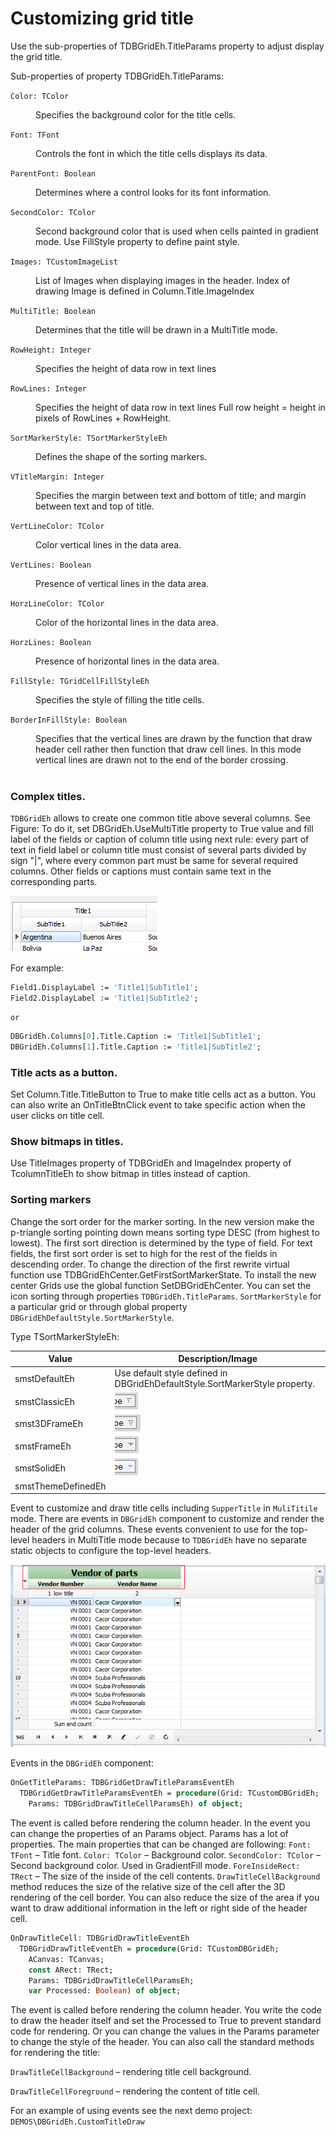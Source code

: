 # Customizing grid title


Use the sub-properties of TDBGridEh.TitleParams property to adjust display the grid title.

Sub-properties of property TDBGridEh.TitleParams:

`Color: TColor`

<dd>Specifies the background color for the title cells.</dd>

`Font: TFont`

<dd>Controls the font in which the title cells displays its data.</dd>

`ParentFont: Boolean`

<dd>Determines where a control looks for its font information.</dd>

`SecondColor: TColor`

<dd>Second background color that is used when cells painted in gradient mode. Use FillStyle property to define paint style.</dd>

`Images: TCustomImageList`

<dd>List of Images when displaying images in the header. Index of drawing Image is defined in Column.Title.ImageIndex</dd>

`MultiTitle: Boolean`

<dd>Determines that the title will be drawn in a MultiTitle mode.</dd>

`RowHeight: Integer`

<dd>Specifies the height of data row in text lines</dd>

`RowLines: Integer`

<dd>
Specifies the height of data row in text lines
Full row height = height in pixels of RowLines + RowHeight.
</dd>

`SortMarkerStyle: TSortMarkerStyleEh`

<dd>Defines the shape of the sorting markers.</dd>

`VTitleMargin: Integer`

<dd>Specifies the margin between text and bottom of title; and margin between text and top of title.</dd>

`VertLineColor: TColor`

<dd>Color vertical lines in the data area.</dd>

`VertLines: Boolean`

<dd>Presence of vertical lines in the data area.</dd>

`HorzLineColor: TColor`

<dd>Color of the horizontal lines in the data area.</dd>

`HorzLines: Boolean`

<dd>Presence of horizontal lines in the data area.</dd>

`FillStyle: TGridCellFillStyleEh`

<dd>Specifies the style of filling the title cells.</dd>

`BorderInFillStyle: Boolean`

<dd>
Specifies that the vertical lines are drawn by the function that draw header cell rather then function that draw cell lines. In this mode vertical lines are drawn not to the end of the border crossing.
</dd>
<br>

### Complex titles. 

`TDBGridEh` allows to create one common title above several columns. See Figure: 
To do it, set DBGridEh.UseMultiTitle property to True value and fill label of the fields or caption of column title using next rule: every part of text  in field label or column title must consist of several parts divided by sign "|", where every common part must be same for several required columns. Other fields or captions must contain same text in the corresponding parts.  

![](../../images/clip0056.png) 


For example:
```pascal
Field1.DisplayLabel := 'Title1|SubTitle1';
Field2.DisplayLabel := 'Title1|SubTitle2';
```
    or
```pascal
DBGridEh.Columns[0].Title.Caption := 'Title1|SubTitle1';
DBGridEh.Columns[1].Title.Caption := 'Title1|SubTitle2'; 
```

### Title acts as a button. 
Set Column.Title.TitleButton to True to make title cells act as a button. You can also write an OnTitleBtnClick event to take specific action when the user clicks on title cell. 

### Show bitmaps in titles. 
Use TitleImages property of TDBGridEh and ImageIndex property of TcolumnTitleEh to show bitmap in titles instead of caption.  

### Sorting markers
Change the sort order for the marker sorting. In the new version make the p-triangle sorting pointing down means sorting type DESC (from highest to lowest). The first sort direction is determined by the type of field. For text fields, the first sort order is set to high for the rest of the fields in descending order. To change the direction of the first rewrite virtual function use TDBGridEhCenter.GetFirstSortMarkerState. To install the new center Grids use the global function SetDBGridEhCenter.
You can set the icon sorting through properties `TDBGridEh.TitleParams`. `SortMarkerStyle` for a particular grid or through global property `DBGridEhDefaultStyle.SortMarkerStyle`.

Type TSortMarkerStyleEh:

|Value|Description/Image|
|---|---|
|smstDefaultEh|Use default style defined in DBGridEhDefaultStyle.SortMarkerStyle property.|
|smstClassicEh|![](../../images/clip0058.png) |
|smst3DFrameEh|![](../../images/clip0059.png) |
|smstFrameEh|![](../../images/clip0060.png) |
|smstSolidEh|![](../../images/clip0061.png) |
|smstThemeDefinedEh||

Event to customize and draw title cells including `SupperTitle` in `MuliTitile` mode.
There are events in `DBGridEh` component to customize and render the header of the grid columns. These events convenient to use for the top-level headers in MultiTitle mode because to `TDBGridEh` have no separate static objects to configure the top-level headers.

![](../../images/clip0062.png) 

Events in the `DBGridEh` component:
```pascal
OnGetTitleParams: TDBGridGetDrawTitleParamsEventEh
  TDBGridGetDrawTitleParamsEventEh = procedure(Grid: TCustomDBGridEh; 
    Params: TDBGridDrawTitleCellParamsEh) of object;
```

The event is called before rendering the column header. In the event you can change the properties of an Params object.
 Params has a lot of properties. The main properties that can be changed are following:
 `Font: TFont` – Title font.
 `Color: TColor` – Background color.
 `SecondColor: TColor` – Second background color. Used in GradientFill mode.
 `ForeInsideRect: TRect` – The size of the inside of the cell contents. `DrawTitleCellBackground` method reduces the size of the relative size of the cell after the 3D rendering of the cell border. You can also reduce the size of the area if you want to draw additional information in the left or right side of the header cell.

```pascal
OnDrawTitleCell: TDBGridDrawTitleEventEh
  TDBGridDrawTitleEventEh = procedure(Grid: TCustomDBGridEh; 
    ACanvas: TCanvas; 
    const ARect: TRect; 
    Params: TDBGridDrawTitleCellParamsEh; 
    var Processed: Boolean) of object;
```  
The event is called before rendering the column header. You write the code to draw the header itself and set the Processed to True to prevent standard code for rendering.
Or you can change the values in the Params parameter to change the style of the header.
You can also call the standard methods for rendering the title:

 `DrawTitleCellBackground` – rendering title cell background.

 `DrawTitleCellForeground` – rendering the content of title cell.

For an example of using events see the next demo project:
`DEMOS\DBGridEh.CustomTitleDraw`